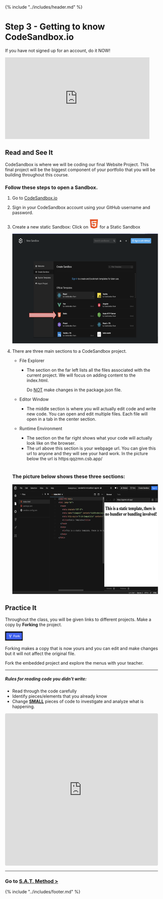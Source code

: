 {% include "../includes/header.md" %}

# Step 3 - Getting to know CodeSandbox.io
<!-- This is how each subject should be introduced. Give the students structure so they know they can start trusting the process sooner!  -->
If you have not signed up for an account, do it NOW! 
<iframe width="476" height="268" src="https://youtu.be/kCTadOM8GpM" frameborder="0" allow="autoplay; encrypted-media" allowfullscreen></iframe>

## Read and See It 
<!-- Give them our writing of the subject then link to a few articles: Medium, Wikipedia, CSS-Tricks, W3S, MozillaDev, etc... that help give more perspective on the subject  -->

CodeSandbox is where we will be coding our final Website Project.  This final project will be the biggest component of your portfolio that you will be building throughout this course.

### Follow these steps to open a Sandbox.

1. Go to [CodeSandbox.io](https://codesandbox.io)

1. Sign in your CodeSandbox account using your GitHub username and password.

1. Create a new static Sandbox: Click on  <img src="../images/logos/HTML5_Badge.svg" height="30px"> for a Static Sandbox

    <img src="../images/CodeSandbox/CodeSandbox2.png" height="360" width="640">

1. There are three main sections to a CodeSandbox project. 

    * File Explorer
        * The section on the far left lists all the files associated with the current project.  We will focus on adding content to the index.html.  
        
            Do <u>NOT</u> make changes in the package.json file.

    * Editor Window
        * The middle section is where you will actually edit code and write new code.  You can open and edit multiple files. Each file will open in a tab in the center section. 

    * Runtime Environment
        * The section on the far right shows what your code will actually look like on the browser.  
        * The url above this section is your webpage url.  You can give this url to anyone and they will see your hard work. 
            In the picture below the url is https:qqzmn.csb.app/

        <br>

    ### The picture below shows these three sections:
        
    <img src="../images/CodeSandbox/CodeSandbox3.png" height="360" width="640">

## Practice It

 Throughout the class, you will be given links to different projects.  Make a copy by **Forking** the project.  <br>

   <img src="../images/CodeSandbox/Fork.png" height="30px">

Forking makes a copy that is now yours and you can edit and make changes but it will not affect the original file.  

Fork the embedded project and explore the menus with your teacher.

---

##### Rules for reading code you didn't write:

* Read through the code carefully
* Identify pieces/elements that you already know
* Change <u>**SMALL**</u> pieces of code to investigate and analyze what is happening.

<iframe
     src="https://codesandbox.io/embed/html-burger-o9qwj?fontsize=14&hidenavigation=1&theme=dark"
     style="width:100%; height:500px; border:0; border-radius: 4px; overflow:hidden;"
     title="HTML Burger"
     allow="accelerometer; ambient-light-sensor; camera; encrypted-media; geolocation; gyroscope; hid; microphone; midi; payment; usb; vr; xr-spatial-tracking"
     sandbox="allow-forms allow-modals allow-popups allow-presentation allow-same-origin allow-scripts allow-autoplay"
   ></iframe>

*****

### Go to [S.A.T. Method >](splat-Prep.md)

{% include "../includes/footer.md" %}

